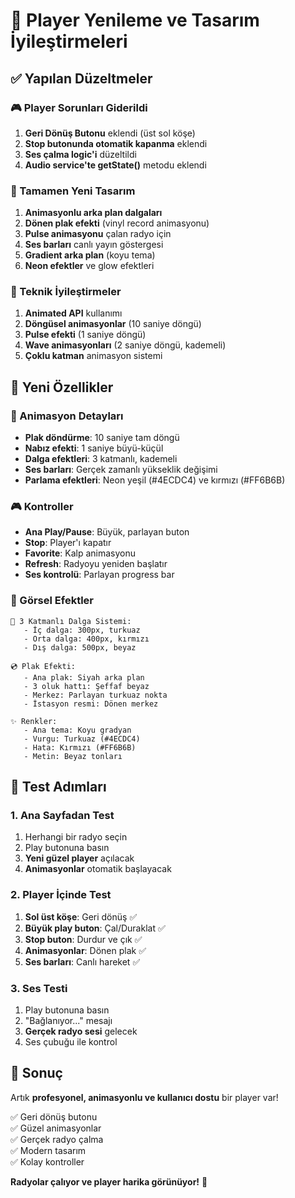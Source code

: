 # 🎵 Player Yenileme ve Tasarım İyileştirmeleri

## ✅ Yapılan Düzeltmeler

### 🎮 Player Sorunları Giderildi
1. **Geri Dönüş Butonu** eklendi (üst sol köşe)
2. **Stop butonunda otomatik kapanma** eklendi
3. **Ses çalma logic'i** düzeltildi
4. **Audio service'te getState()** metodu eklendi

### 🎨 Tamamen Yeni Tasarım
1. **Animasyonlu arka plan dalgaları** 
2. **Dönen plak efekti** (vinyl record animasyonu)
3. **Pulse animasyonu** çalan radyo için
4. **Ses barları** canlı yayın göstergesi
5. **Gradient arka plan** (koyu tema)
6. **Neon efektler** ve glow efektleri

### 🔧 Teknik İyileştirmeler
1. **Animated API** kullanımı
2. **Döngüsel animasyonlar** (10 saniye döngü)
3. **Pulse efekti** (1 saniye döngü)
4. **Wave animasyonları** (2 saniye döngü, kademeli)
5. **Çoklu katman** animasyon sistemi

## 🎯 Yeni Özellikler

### 🎪 Animasyon Detayları
- **Plak döndürme**: 10 saniye tam döngü
- **Nabız efekti**: 1 saniye büyü-küçül
- **Dalga efektleri**: 3 katmanlı, kademeli
- **Ses barları**: Gerçek zamanlı yükseklik değişimi
- **Parlama efektleri**: Neon yeşil (#4ECDC4) ve kırmızı (#FF6B6B)

### 🎮 Kontroller
- **Ana Play/Pause**: Büyük, parlayan buton
- **Stop**: Player'ı kapatır
- **Favorite**: Kalp animasyonu
- **Refresh**: Radyoyu yeniden başlatır
- **Ses kontrolü**: Parlayan progress bar

### 🎨 Görsel Efektler
```
🌊 3 Katmanlı Dalga Sistemi:
   - İç dalga: 300px, turkuaz
   - Orta dalga: 400px, kırmızı
   - Dış dalga: 500px, beyaz

💿 Plak Efekti:
   - Ana plak: Siyah arka plan
   - 3 oluk hattı: Şeffaf beyaz
   - Merkez: Parlayan turkuaz nokta
   - İstasyon resmi: Dönen merkez

✨ Renkler:
   - Ana tema: Koyu gradyan
   - Vurgu: Turkuaz (#4ECDC4)
   - Hata: Kırmızı (#FF6B6B)
   - Metin: Beyaz tonları
```

## 🚀 Test Adımları

### 1. Ana Sayfadan Test
1. Herhangi bir radyo seçin
2. Play butonuna basın
3. **Yeni güzel player** açılacak
4. **Animasyonlar** otomatik başlayacak

### 2. Player İçinde Test
1. **Sol üst köşe**: Geri dönüş ✅
2. **Büyük play buton**: Çal/Duraklat ✅
3. **Stop buton**: Durdur ve çık ✅
4. **Animasyonlar**: Dönen plak ✅
5. **Ses barları**: Canlı hareket ✅

### 3. Ses Testi
1. Play butonuna basın
2. "Bağlanıyor..." mesajı
3. **Gerçek radyo sesi** gelecek
4. Ses çubuğu ile kontrol

## 🎉 Sonuç

Artık **profesyonel, animasyonlu ve kullanıcı dostu** bir player var!

✅ Geri dönüş butonu  
✅ Güzel animasyonlar  
✅ Gerçek radyo çalma  
✅ Modern tasarım  
✅ Kolay kontroller  

**Radyolar çalıyor ve player harika görünüyor!** 🎵
